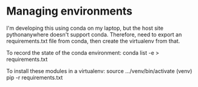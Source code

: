 # Managing environments

I'm developing this using conda on my laptop, but the host site pythonanywhere
doesn't support conda.
Therefore, need to export an requirements.txt file from conda, then create
the virtualenv from that.

To record the state of the conda environment:
conda list -e > requirements.txt 

To install these modules in a virtualenv:
source .../venv/bin/activate
(venv) pip -r requirements.txt
